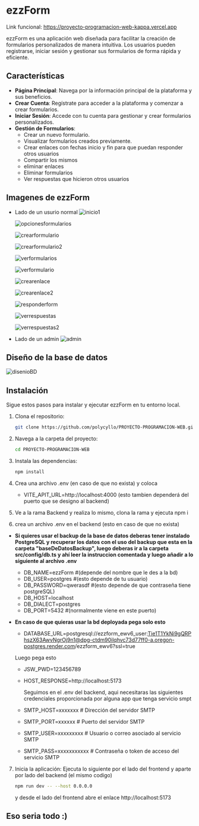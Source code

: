 # ezzForm

Link funcional: https://proyecto-programacion-web-kappa.vercel.app

ezzForm es una aplicación web diseñada para facilitar la creación de formularios personalizados de manera intuitiva. Los usuarios pueden registrarse, iniciar sesión y gestionar sus formularios de forma rápida y eficiente.

## Características

-   **Página Principal**: Navega por la información principal de la plataforma y sus beneficios.
-   **Crear Cuenta**: Regístrate para acceder a la plataforma y comenzar a crear formularios.
-   **Iniciar Sesión**: Accede con tu cuenta para gestionar y crear formularios personalizados.
-   **Gestión de Formularios**:
    -   Crear un nuevo formulario.
    -   Visualizar formularios creados previamente.
    -   Crear enlaces con fechas inicio y fin para que puedan responder otros usuarios
    -   Compartir los mismos
    -   eliminar enlaces
    -   Eliminar formularios
    -   Ver respuestas que hicieron otros usuarios

## Imagenes de ezzForm

-   Lado de un usurio normal
    ![inicio1](./imagenes/inicio1.PNG)

    ![opcionesformularios](./imagenes/opcionesformularios.PNG)

    ![crearformulario](./imagenes/crearformulario.PNG)

    ![crearformulario2](./imagenes/crearformulario2.PNG)

    ![verformularios](./imagenes/verformularios.PNG)

    ![verformulario](./imagenes/verformulario.PNG)

    ![crearenlace](./imagenes/crearenlace.PNG)

    ![crearenlace2](./imagenes/crearenlace2.PNG)

    ![responderform](./imagenes/responderform.PNG)

    ![verrespuestas](./imagenes/verrespuestas.PNG)

    ![verrespuestas2](./imagenes/verrespuestas2.PNG)

-   Lado de un admin
    ![admin](./imagenes/admin.PNG)

## Diseño de la base de datos

![disenioBD](./imagenes/disenioBD.PNG)

## Instalación

Sigue estos pasos para instalar y ejecutar ezzForm en tu entorno local.

1. Clona el repositorio:
    ```bash
    git clone https://github.com/polycyllo/PROYECTO-PROGRAMACION-WEB.git
    ```
2. Navega a la carpeta del proyecto:
    ```bash
    cd PROYECTO-PROGRAMACION-WEB
    ```
3. Instala las dependencias:
    ```bash
    npm install
    ```
4. Crea una archivo .env (en caso de que no exista)
   y coloca

    - VITE_APIT_URL=http://localhost:4000
      (esto tambien dependerá del puerto que se designo al backend)

5. Ve a la rama Backend y realiza lo mismo, clona la rama y ejecuta npm i

6. crea un archivo .env en el backend (esto en caso de que no exista)

-   **Si quieres usar el backup de la base de datos deberas tener instalado PostgreSQL y recuperar los datos con el uso del backup que esta en la carpeta "baseDeDatosBackup", luego deberas ir a la carpeta src/config/db.ts y ahí leer la instruccion comentada y luego añadir a lo siguiente al archivo .env**

    -   DB_NAME=ezzForm #(depende del nombre que le des a la bd)
    -   DB_USER=postgres #(esto depende de tu usuario)
    -   DB_PASSWORD=qwerasdf #(esto depende de que contraseña tiene postgreSQL)
    -   DB_HOST=localhost
    -   DB_DIALECT=postgres
    -   DB_PORT=5432 #(normalmente viene en este puerto)

-   **En caso de que quieras usar la bd deployada pega solo esto**

    -   DATABASE_URL=postgresql://ezzform_ewv6_user:Tie1T1YkNi9gQRPhszX63AwvNgrOj9n1@dpg-ctdm90ilqhvc73d77ff0-a.oregon-postgres.render.com/ezzform_ewv6?ssl=true

    Luego pega esto

    -   JSW_PWD=123456789
    -   HOST_RESPONSE=http://localhost:5173

        Seguimos en el .env del backend, aqui necesitaras las siguientes credenciales proporcionada por alguna app que tenga servicio smpt

    -   SMTP_HOST=xxxxxxx # Dirección del servidor SMTP
    -   SMTP_PORT=xxxxxx # Puerto del servidor SMTP
    -   SMTP_USER=xxxxxxxxx # Usuario o correo asociado al servicio SMTP
    -   SMTP_PASS=xxxxxxxxxxx # Contraseña o token de acceso del servicio SMTP

7. Inicia la aplicación:
   Ejecuta lo siguiente por el lado del frontend y aparte por lado del backend (el mismo codigo)
    ```bash
    npm run dev -- --host 0.0.0.0
    ```
    y desde el lado del frontend abre el enlace http://localhost:5173

## Eso seria todo :)
